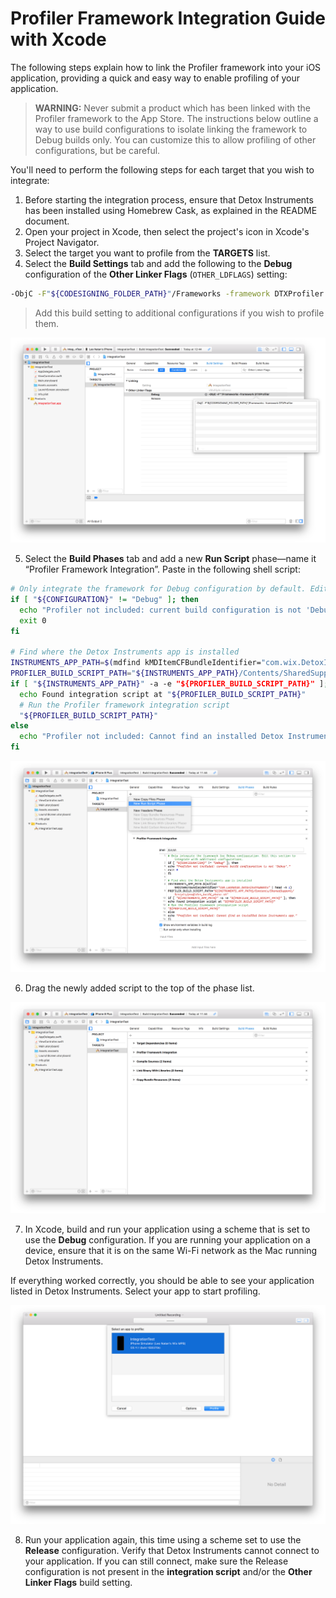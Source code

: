 # Profiler Framework Integration Guide with Xcode

The following steps explain how to link the Profiler framework into your iOS application, providing a quick and easy way to enable profiling of your application.

> **WARNING:** Never submit a product which has been linked with the Profiler framework to the App Store. The instructions below outline a way to use build configurations to isolate linking the framework to Debug builds only. You can customize this to allow profiling of other configurations, but be careful.

You'll need to perform the following steps for each target that you wish to integrate:

1. Before starting the integration process, ensure that Detox Instruments has been installed using Homebrew Cask, as explained in the README document.
2. Open your project in Xcode, then select the project's icon in Xcode's Project Navigator.
3. Select the target you want to profile from the **TARGETS** list.
4. Select the **Build Settings** tab and add the following to the **Debug** configuration of the **Other Linker Flags** (`OTHER_LDFLAGS`) setting:
 
  ```bash
  -ObjC -F"${CODESIGNING_FOLDER_PATH}"/Frameworks -framework DTXProfiler
  ```
  
  > Add this build setting to additional configurations if you wish to profile them.
  
  ![Other Linker Flags](Resources/Integration_OtherLinkerFlags.png "Add the Other Linker Flags build setting")
 
5. Select the **Build Phases** tab and add a new **Run Script** phase—name it “Profiler Framework Integration”. Paste in the following shell script:

  ```bash
  # Only integrate the framework for Debug configuration by default. Edit this section to integrate with additional configurations.
  if [ "${CONFIGURATION}" != "Debug" ]; then
    echo "Profiler not included: current build configuration is not 'Debug'."
    exit 0
  fi
 
  # Find where the Detox Instruments app is installed
  INSTRUMENTS_APP_PATH=$(mdfind kMDItemCFBundleIdentifier="com.wix.DetoxInstruments" | head -n 1)
  PROFILER_BUILD_SCRIPT_PATH="${INSTRUMENTS_APP_PATH}/Contents/SharedSupport/Scripts/profiler_build_phase.sh"
  if [ "${INSTRUMENTS_APP_PATH}" -a -e "${PROFILER_BUILD_SCRIPT_PATH}" ]; then
    echo Found integration script at "${PROFILER_BUILD_SCRIPT_PATH}"
	# Run the Profiler framework integration script
    "${PROFILER_BUILD_SCRIPT_PATH}"
  else
    echo "Profiler not included: Cannot find an installed Detox Instruments app."
  fi
  ```
  
  ![New Run Script](Resources/Integration_NewBuildPhase.png "Add new run script and paste the script")
  
6. Drag the newly added script to the top of the phase list.
  
  ![Drag to Top](Resources/Integration_DragToTop.png "Drag the new script to the top of the list")
 
7. In Xcode, build and run your application using a scheme that is set to use the **Debug** configuration. If you are running your application on a device, ensure that it is on the same Wi-Fi network as the Mac running Detox Instruments.

 If everything worked correctly, you should be able to see your application listed in Detox Instruments. Select your app to start profiling.

  ![Discovered](Resources/Integration_Discovered.png "Detox Instruments lists your app")
 
8. Run your application again, this time using a scheme set to use the **Release** configuration. Verify that Detox Instruments cannot connect to your application. If you can still connect, make sure the Release configuration is not present in the **integration script** and/or the **Other Linker Flags** build setting.
